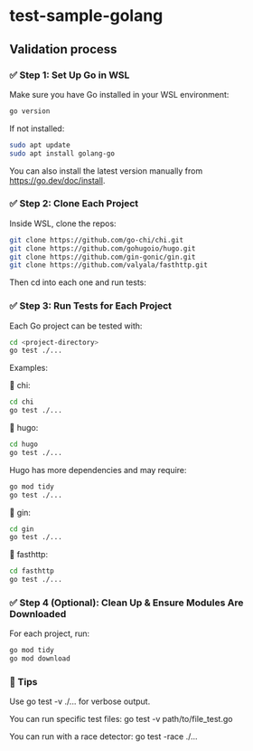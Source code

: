 # test-sample-golang

## Validation process
### ✅ Step 1: Set Up Go in WSL
Make sure you have Go installed in your WSL environment:

```bash
go version
```
If not installed:

```bash
sudo apt update
sudo apt install golang-go
```
You can also install the latest version manually from https://go.dev/doc/install.

### ✅ Step 2: Clone Each Project
Inside WSL, clone the repos:

```bash
git clone https://github.com/go-chi/chi.git
git clone https://github.com/gohugoio/hugo.git
git clone https://github.com/gin-gonic/gin.git
git clone https://github.com/valyala/fasthttp.git
```
Then cd into each one and run tests:

### ✅ Step 3: Run Tests for Each Project
Each Go project can be tested with:

```bash
cd <project-directory>
go test ./...
```
Examples:

🔹 chi:
```bash
cd chi
go test ./...
```
🔹 hugo:
```bash
cd hugo
go test ./...
```
Hugo has more dependencies and may require:

```bash
go mod tidy
go test ./...
```
🔹 gin:
```bash
cd gin
go test ./...
```
🔹 fasthttp:
```bash
cd fasthttp
go test ./...
```
### ✅ Step 4 (Optional): Clean Up & Ensure Modules Are Downloaded
For each project, run:

```bash
go mod tidy
go mod download
```

### 🧪 Tips
Use go test -v ./... for verbose output.

You can run specific test files:
go test -v path/to/file_test.go

You can run with a race detector:
go test -race ./...